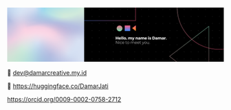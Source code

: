 ![enter image description here](https://raw.githubusercontent.com/Damarcreative/Damarcreative/8b58be6b09be4c2870c0128e456bff16a5e96930/MyBanner.svg) 

📧 dev@damarcreative.my.id

🤗 https://huggingface.co/DamarJati

https://orcid.org/0009-0002-0758-2712
